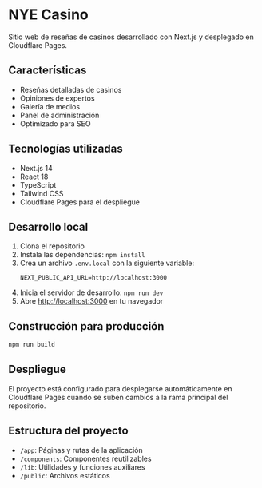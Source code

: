 # NYE Casino

Sitio web de reseñas de casinos desarrollado con Next.js y desplegado en Cloudflare Pages.

## Características

- Reseñas detalladas de casinos
- Opiniones de expertos
- Galería de medios
- Panel de administración
- Optimizado para SEO

## Tecnologías utilizadas

- Next.js 14
- React 18
- TypeScript
- Tailwind CSS
- Cloudflare Pages para el despliegue

## Desarrollo local

1. Clona el repositorio
2. Instala las dependencias: `npm install`
3. Crea un archivo `.env.local` con la siguiente variable:
   ```
   NEXT_PUBLIC_API_URL=http://localhost:3000
   ```
4. Inicia el servidor de desarrollo: `npm run dev`
5. Abre [http://localhost:3000](http://localhost:3000) en tu navegador

## Construcción para producción

```bash
npm run build
```

## Despliegue

El proyecto está configurado para desplegarse automáticamente en Cloudflare Pages cuando se suben cambios a la rama principal del repositorio.

## Estructura del proyecto

- `/app`: Páginas y rutas de la aplicación
- `/components`: Componentes reutilizables
- `/lib`: Utilidades y funciones auxiliares
- `/public`: Archivos estáticos 